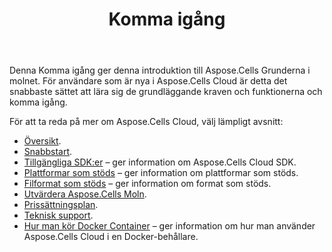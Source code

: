 ﻿---
title: Komma igång
second_title: Aspose.Cells Cloud Documen
type: docs
url: /sv/getting-started/
description: Aspose.Cells Cloud stöder Excel för att skapa, konvertera, sammanfoga, dela, skydda, inre objektoperation och så vidare
weight: 10
---
Denna Komma igång ger denna introduktion till Aspose.Cells Grunderna i molnet. För användare som är nya i Aspose.Cells Cloud är detta det snabbaste sättet att lära sig de grundläggande kraven och funktionerna och komma igång.

För att ta reda på mer om Aspose.Cells Cloud, välj lämpligt avsnitt:

- [Översikt](/cells/sv/overview/).
- [Snabbstart](/cells/sv/quickstart/).
- [Tillgängliga SDK:er](/cells/sv/available-sdks/) – ger information om Aspose.Cells Cloud SDK.
- [Plattformar som stöds](/cells/sv/supported-platforms/) – ger information om plattformar som stöds.
- [Filformat som stöds](/cells/sv/supported-file-formats/) – ger information om format som stöds.
- [Utvärdera Aspose.Cells Moln](/cells/sv/evaluate-aspose-cells/).
- [Prissättningsplan](/cells/sv/pricing-plan/).
- [Teknisk support](/cells/sv/technical-support/).
- [Hur man kör Docker Container](/cells/sv/how-to-run-docker-container/) – ger information om hur man använder Aspose.Cells Cloud i en Docker-behållare.
